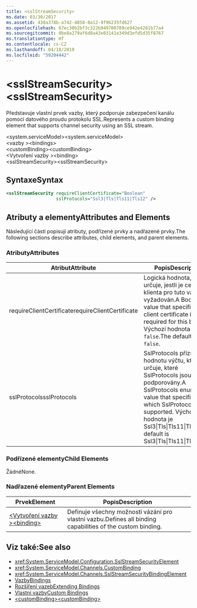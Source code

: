 ```yaml
---
title: <sslStreamSecurity>
ms.date: 03/30/2017
ms.assetid: 430a378b-a742-4858-8a12-9f9b235fd627
ms.openlocfilehash: 67ec30b2bf3c322b949700789ce942e4281b77a4
ms.sourcegitcommit: 0be8a279af6d8a43e03141e349d3efd5d35f8767
ms.translationtype: HT
ms.contentlocale: cs-CZ
ms.lasthandoff: 04/18/2019
ms.locfileid: "59204442"
---
```

# <a name="sslstreamsecurity"></a><span data-ttu-id="2d9b7-101">\<sslStreamSecurity></span><span class="sxs-lookup"><span data-stu-id="2d9b7-101">\<sslStreamSecurity></span></span>
<span data-ttu-id="2d9b7-102">Představuje vlastní prvek vazby, který podporuje zabezpečení kanálu pomocí datového proudu protokolu SSL.</span><span class="sxs-lookup"><span data-stu-id="2d9b7-102">Represents a custom binding element that supports channel security using an SSL stream.</span></span>  
  
 <span data-ttu-id="2d9b7-103">\<system.serviceModel></span><span class="sxs-lookup"><span data-stu-id="2d9b7-103">\<system.serviceModel></span></span>  
<span data-ttu-id="2d9b7-104">\<vazby ></span><span class="sxs-lookup"><span data-stu-id="2d9b7-104">\<bindings></span></span>  
<span data-ttu-id="2d9b7-105">\<customBinding></span><span class="sxs-lookup"><span data-stu-id="2d9b7-105">\<customBinding></span></span>  
<span data-ttu-id="2d9b7-106">\<Vytvoření vazby ></span><span class="sxs-lookup"><span data-stu-id="2d9b7-106">\<binding></span></span>  
<span data-ttu-id="2d9b7-107">\<sslStreamSecurity></span><span class="sxs-lookup"><span data-stu-id="2d9b7-107">\<sslStreamSecurity></span></span>  
  
## <a name="syntax"></a><span data-ttu-id="2d9b7-108">Syntaxe</span><span class="sxs-lookup"><span data-stu-id="2d9b7-108">Syntax</span></span>  
  
```xml  
<sslStreamSecurity requireClientCertificate="Boolean"
                   sslProtocols="Ssl3|Tls|Tls11|Tls12" />
```  
  
## <a name="attributes-and-elements"></a><span data-ttu-id="2d9b7-109">Atributy a elementy</span><span class="sxs-lookup"><span data-stu-id="2d9b7-109">Attributes and Elements</span></span>  
 <span data-ttu-id="2d9b7-110">Následující části popisují atributy, podřízené prvky a nadřazené prvky.</span><span class="sxs-lookup"><span data-stu-id="2d9b7-110">The following sections describe attributes, child elements, and parent elements.</span></span>  
  
### <a name="attributes"></a><span data-ttu-id="2d9b7-111">Atributy</span><span class="sxs-lookup"><span data-stu-id="2d9b7-111">Attributes</span></span>  
  
|<span data-ttu-id="2d9b7-112">Atribut</span><span class="sxs-lookup"><span data-stu-id="2d9b7-112">Attribute</span></span>|<span data-ttu-id="2d9b7-113">Popis</span><span class="sxs-lookup"><span data-stu-id="2d9b7-113">Description</span></span>|  
|---------------|-----------------|  
|<span data-ttu-id="2d9b7-114">requireClientCertificate</span><span class="sxs-lookup"><span data-stu-id="2d9b7-114">requireClientCertificate</span></span>|<span data-ttu-id="2d9b7-115">Logická hodnota, která určuje, jestli je certifikát klienta pro tuto vazbu vyžadován.</span><span class="sxs-lookup"><span data-stu-id="2d9b7-115">A Boolean value that specifies if a client certificate is required for this binding.</span></span> <span data-ttu-id="2d9b7-116">Výchozí hodnota je `false`.</span><span class="sxs-lookup"><span data-stu-id="2d9b7-116">The default is `false`.</span></span>|  
|<span data-ttu-id="2d9b7-117">sslProtocols</span><span class="sxs-lookup"><span data-stu-id="2d9b7-117">sslProtocols</span></span>|<span data-ttu-id="2d9b7-118">SslProtocols příznak hodnotu výčtu, která určuje, které SslProtocols jsou podporovány.</span><span class="sxs-lookup"><span data-stu-id="2d9b7-118">A SslProtocols enum flag value that specifies which SslProtocols are supported.</span></span> <span data-ttu-id="2d9b7-119">Výchozí hodnota je Ssl3&#124;Tls&#124;Tls11&#124;Tls12.</span><span class="sxs-lookup"><span data-stu-id="2d9b7-119">The default is Ssl3&#124;Tls&#124;Tls11&#124;Tls12.</span></span>|  
  
### <a name="child-elements"></a><span data-ttu-id="2d9b7-120">Podřízené elementy</span><span class="sxs-lookup"><span data-stu-id="2d9b7-120">Child Elements</span></span>  
 <span data-ttu-id="2d9b7-121">Žádné</span><span class="sxs-lookup"><span data-stu-id="2d9b7-121">None.</span></span>  
  
### <a name="parent-elements"></a><span data-ttu-id="2d9b7-122">Nadřazené elementy</span><span class="sxs-lookup"><span data-stu-id="2d9b7-122">Parent Elements</span></span>  
  
|<span data-ttu-id="2d9b7-123">Prvek</span><span class="sxs-lookup"><span data-stu-id="2d9b7-123">Element</span></span>|<span data-ttu-id="2d9b7-124">Popis</span><span class="sxs-lookup"><span data-stu-id="2d9b7-124">Description</span></span>|  
|-------------|-----------------|  
|[<span data-ttu-id="2d9b7-125">\<Vytvoření vazby ></span><span class="sxs-lookup"><span data-stu-id="2d9b7-125">\<binding></span></span>](../../../../../docs/framework/misc/binding.md)|<span data-ttu-id="2d9b7-126">Definuje všechny možnosti vázání pro vlastní vazbu.</span><span class="sxs-lookup"><span data-stu-id="2d9b7-126">Defines all binding capabilities of the custom binding.</span></span>|  
  
## <a name="see-also"></a><span data-ttu-id="2d9b7-127">Viz také:</span><span class="sxs-lookup"><span data-stu-id="2d9b7-127">See also</span></span>

- <xref:System.ServiceModel.Configuration.SslStreamSecurityElement>
- <xref:System.ServiceModel.Channels.CustomBinding>
- <xref:System.ServiceModel.Channels.SslStreamSecurityBindingElement>
- [<span data-ttu-id="2d9b7-128">Vazby</span><span class="sxs-lookup"><span data-stu-id="2d9b7-128">Bindings</span></span>](../../../../../docs/framework/wcf/bindings.md)
- [<span data-ttu-id="2d9b7-129">Rozšíření vazeb</span><span class="sxs-lookup"><span data-stu-id="2d9b7-129">Extending Bindings</span></span>](../../../../../docs/framework/wcf/extending/extending-bindings.md)
- [<span data-ttu-id="2d9b7-130">Vlastní vazby</span><span class="sxs-lookup"><span data-stu-id="2d9b7-130">Custom Bindings</span></span>](../../../../../docs/framework/wcf/extending/custom-bindings.md)
- [<span data-ttu-id="2d9b7-131">\<customBinding></span><span class="sxs-lookup"><span data-stu-id="2d9b7-131">\<customBinding></span></span>](../../../../../docs/framework/configure-apps/file-schema/wcf/custombinding.md)
